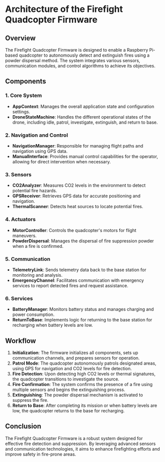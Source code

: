 # Architecture of the Firefight Quadcopter Firmware

## Overview
The Firefight Quadcopter Firmware is designed to enable a Raspberry Pi-based quadcopter to autonomously detect and extinguish fires using a powder dispersal method. The system integrates various sensors, communication modules, and control algorithms to achieve its objectives.

## Components

### 1. Core System
- **AppContext**: Manages the overall application state and configuration settings.
- **DroneStateMachine**: Handles the different operational states of the drone, including idle, patrol, investigate, extinguish, and return to base.

### 2. Navigation and Control
- **NavigationManager**: Responsible for managing flight paths and navigation using GPS data.
- **ManualInterface**: Provides manual control capabilities for the operator, allowing for direct intervention when necessary.

### 3. Sensors
- **CO2Analyzer**: Measures CO2 levels in the environment to detect potential fire hazards.
- **GPSReceiver**: Retrieves GPS data for accurate positioning and navigation.
- **ThermalScanner**: Detects heat sources to locate potential fires.

### 4. Actuators
- **MotorController**: Controls the quadcopter's motors for flight maneuvers.
- **PowderDispersal**: Manages the dispersal of fire suppression powder when a fire is confirmed.

### 5. Communication
- **TelemetryLink**: Sends telemetry data back to the base station for monitoring and analysis.
- **EmergencyChannel**: Facilitates communication with emergency services to report detected fires and request assistance.

### 6. Services
- **BatteryManager**: Monitors battery status and manages charging and power consumption.
- **ReturnToBase**: Implements logic for returning to the base station for recharging when battery levels are low.

## Workflow
1. **Initialization**: The firmware initializes all components, sets up communication channels, and prepares sensors for operation.
2. **Patrol Mode**: The quadcopter autonomously patrols designated areas, using GPS for navigation and CO2 levels for fire detection.
3. **Fire Detection**: Upon detecting high CO2 levels or thermal signatures, the quadcopter transitions to investigate the source.
4. **Fire Confirmation**: The system confirms the presence of a fire using multiple sensors and begins the extinguishing process.
5. **Extinguishing**: The powder dispersal mechanism is activated to suppress the fire.
6. **Return to Base**: After completing its mission or when battery levels are low, the quadcopter returns to the base for recharging.

## Conclusion
The Firefight Quadcopter Firmware is a robust system designed for effective fire detection and suppression. By leveraging advanced sensors and communication technologies, it aims to enhance firefighting efforts and improve safety in fire-prone areas.